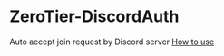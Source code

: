 # ZeroTier-DiscordAuth
Auto accept join request by Discord server
[How to use](https://lab.skunion.org/?p=52)
